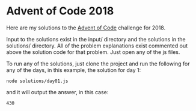 # Advent of Code 2018

Here are my solutions to the [Advent of Code](https://adventofcode.com) challenge for 2018.

Input to the solutions exist in the input/ directory and the solutions in the solutions/ directory. All of the problem explanations exist commented out above the solution code for that problem. Just open any of the js files.

To run any of the solutions, just clone the project and run the following for any of the days, in this example, the solution for day 1:

`node solutions/day01.js`

and it will output the answer, in this case:

`430`